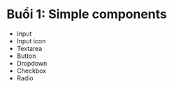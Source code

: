 # Buổi 1: Simple components

- Input
- Input icon
- Textarea
- Button
- Dropdown
- Checkbox
- Radio
